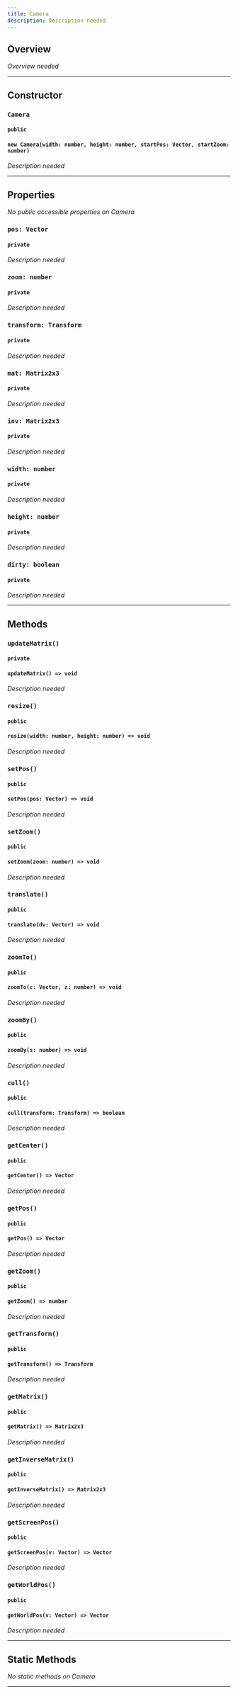 ```yaml
---
title: Camera
description: Description needed
---
```



## Overview
*Overview needed*

---


## Constructor

### `Camera`
#### `public`
#### `new Camera(width: number, height: number, startPos: Vector, startZoom: number)`
*Description needed*

---


## Properties

*No public accessible properties on Camera*

### `pos: Vector`
#### `private`
*Description needed*

### `zoom: number`
#### `private`
*Description needed*

### `transform: Transform`
#### `private`
*Description needed*

### `mat: Matrix2x3`
#### `private`
*Description needed*

### `inv: Matrix2x3`
#### `private`
*Description needed*

### `width: number`
#### `private`
*Description needed*

### `height: number`
#### `private`
*Description needed*

### `dirty: boolean`
#### `private`
*Description needed*

---


## Methods

### `updateMatrix()`
#### `private`
#### `updateMatrix() => void`
*Description needed*

### `resize()`
#### `public`
#### `resize(width: number, height: number) => void`
*Description needed*

### `setPos()`
#### `public`
#### `setPos(pos: Vector) => void`
*Description needed*

### `setZoom()`
#### `public`
#### `setZoom(zoom: number) => void`
*Description needed*

### `translate()`
#### `public`
#### `translate(dv: Vector) => void`
*Description needed*

### `zoomTo()`
#### `public`
#### `zoomTo(c: Vector, z: number) => void`
*Description needed*

### `zoomBy()`
#### `public`
#### `zoomBy(s: number) => void`
*Description needed*

### `cull()`
#### `public`
#### `cull(transform: Transform) => boolean`
*Description needed*

### `getCenter()`
#### `public`
#### `getCenter() => Vector`
*Description needed*

### `getPos()`
#### `public`
#### `getPos() => Vector`
*Description needed*

### `getZoom()`
#### `public`
#### `getZoom() => number`
*Description needed*

### `getTransform()`
#### `public`
#### `getTransform() => Transform`
*Description needed*

### `getMatrix()`
#### `public`
#### `getMatrix() => Matrix2x3`
*Description needed*

### `getInverseMatrix()`
#### `public`
#### `getInverseMatrix() => Matrix2x3`
*Description needed*

### `getScreenPos()`
#### `public`
#### `getScreenPos(v: Vector) => Vector`
*Description needed*

### `getWorldPos()`
#### `public`
#### `getWorldPos(v: Vector) => Vector`
*Description needed*

---


## Static Methods

*No static methods on Camera*

---
